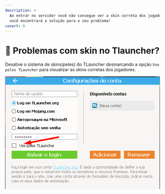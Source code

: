 ```yaml
---
description: >-
  Ao entrar no servidor você não consegue ver a skin correta dos jogadores? Aqui
  você encontrará a solução para o seu problema!
coverY: 0
---
```


# 👕 Problemas com skin no Tlauncher?

Desative o sistema de skins(peles) do TLauncher desmarcando a opção `Use peles TLauncher` para visualizar as skins corretas dos jogadores.

![](<../../.gitbook/assets/image (1) (1) (1) (1) (1).png>)
